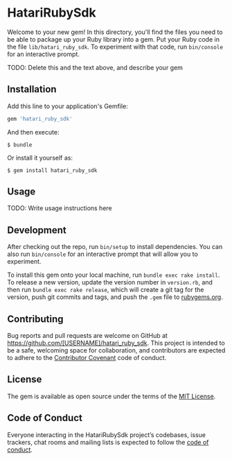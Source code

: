 # HatariRubySdk

Welcome to your new gem! In this directory, you'll find the files you need to be able to package up your Ruby library into a gem. Put your Ruby code in the file `lib/hatari_ruby_sdk`. To experiment with that code, run `bin/console` for an interactive prompt.

TODO: Delete this and the text above, and describe your gem

## Installation

Add this line to your application's Gemfile:

```ruby
gem 'hatari_ruby_sdk'
```

And then execute:

    $ bundle

Or install it yourself as:

    $ gem install hatari_ruby_sdk

## Usage

TODO: Write usage instructions here

## Development

After checking out the repo, run `bin/setup` to install dependencies. You can also run `bin/console` for an interactive prompt that will allow you to experiment.

To install this gem onto your local machine, run `bundle exec rake install`. To release a new version, update the version number in `version.rb`, and then run `bundle exec rake release`, which will create a git tag for the version, push git commits and tags, and push the `.gem` file to [rubygems.org](https://rubygems.org).

## Contributing

Bug reports and pull requests are welcome on GitHub at https://github.com/[USERNAME]/hatari_ruby_sdk. This project is intended to be a safe, welcoming space for collaboration, and contributors are expected to adhere to the [Contributor Covenant](http://contributor-covenant.org) code of conduct.

## License

The gem is available as open source under the terms of the [MIT License](https://opensource.org/licenses/MIT).

## Code of Conduct

Everyone interacting in the HatariRubySdk project’s codebases, issue trackers, chat rooms and mailing lists is expected to follow the [code of conduct](https://github.com/[USERNAME]/hatari_ruby_sdk/blob/master/CODE_OF_CONDUCT.md).
